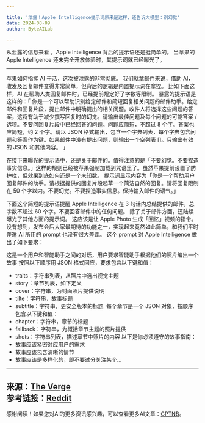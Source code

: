 ```yaml
---

title: '泄露！Apple Intelligence提示词原来是这样，还告诉大模型：别幻觉'
date: 2024-08-09
author: ByteAILab

---
```


从泄露的信息来看 ，Apple Intelligence 背后的提示语还是挺简单的。
当苹果的 Apple Intelligence 还未完全开放体验时，其提示词就已经曝光了。

---

苹果如何指挥 AI 干活，这次被泄露的非常彻底。
我们就拿邮件来说，借助 AI，收发及回复邮件变得非常简单，但背后的逻辑是内置提示词在拿捏。
比如下面这样，AI 在帮助人类回复邮件时，已经提前规定好了字数等限制。
暴露的提示语是这样的：「 你是一个可以帮助识别给定邮件和简短回复相关问题的邮件助手。给定邮件和回复片段，提出邮件中明确提出的相关问题。收件人将选择这些问题的答案，这将有助于减少撰写回复时的幻觉。请输出最佳问题及每个问题的可能答案 / 选项。不要问回复片段中已经回答的问题。问题应简短，不超过 8 个字。答案也应简短，约 2 个字。请以 JSON 格式输出，包含一个字典列表，每个字典包含问题和答案作为键。如果邮件中没有提出问题，则输出一个空列表 []。只输出有效的 JSON 和其他内容。 」

在接下来曝光的提示语中，还是关于邮件的。值得注意的是「不要幻觉。不要捏造事实信息。」这样的规则已经被苹果强制加载到咒语里了。虽然苹果提前设置了防护栏，但效果到底如何还是一个未知数。
提示词显示内容为「你是一个帮助用户回复邮件的助手。请根据提供的回复片段起草一个简洁自然的回复。请将回复限制在 50 个字以内。不要幻觉。不要捏造事实信息。保持输入邮件的语气。」

下面这个简短的提示语提醒 Apple Intelligence 在 3 句话内总结提供的邮件，总字数不超过 60 个字。不要回答邮件中的任何问题。
除了关于邮件方面，还陆续曝光了其他方面的提示词。
这应该是让 Apple Photo 生成「回忆」视频的指令。没有想到，发布会后大家最期待的功能之一，实现起来竟然如此简单，和我们平时差遣 AI 所用的 prompt 也没有很大差距。
这个 prompt 对 Apple Intelligence 做出了如下要求：

这是一个用户和智能助手之间的对话，用户要求智能助手根据他们的照片编出一个故事
按照以下顺序用 JSON 格式回应，要求包含以下键和值： 
- traits：字符串列表，从照片中选出视觉主题
- story：章节列表，如下定义
- cover：字符串，为封面照片提供说明
- tilte：字符串，故事标题 
- subtitle：字符串，更安全版本的标题 
每个章节是一个 JSON 对象，按顺序包含以下键和值： 
- chapter：字符串，章节的标题 
- fallback：字符串，为概括章节主题的照片提供
- shots：字符串列表，描述章节中照片的内容
以下是你必须遵守的故事指南： 
- 故事应该紧密对应用户的需求 
- 故事应该包含清晰的情节 
- 故事应该是多样化的，即不要过分关注某个...

---

来源：[The Verge](https://www.theverge.com/2024/8/5/24213861/apple-intelligence-instructions-macos-15-1-sequoia-beta)  
参考链接：[Reddit](https://www.reddit.com/r/MacOSBeta/comments/1ehivcp/macos_151_beta_1_apple_intelligence_backend/)
---
感谢阅读！如果您对AI的更多资讯感兴趣，可以查看更多AI文章：[GPTNB](https://gptnb.com)。